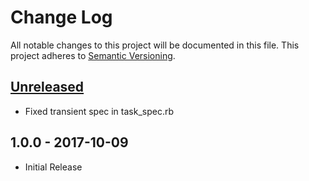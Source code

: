 # Change Log

All notable changes to this project will be documented in this file.
This project adheres to [Semantic Versioning](http://semver.org/).

## [Unreleased]

* Fixed transient spec in task_spec.rb

## 1.0.0 - 2017-10-09

* Initial Release

[Unreleased]: https://github.com/civisanalytics/mistral_client/compare/v1.0.0...HEAD




